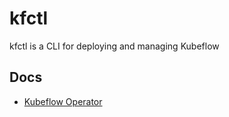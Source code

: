 # kfctl
kfctl is a CLI for deploying and managing Kubeflow


## Docs

* [Kubeflow Operator](./operator.md)
